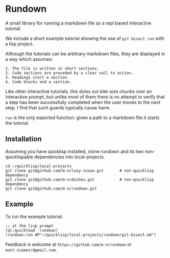 # Rundown

A small library for running a markdown file as a repl based
interactive tutorial.

We include a short example tutorial showing the use of
`git bisect run` with a lisp project.

Although the tutorials can be arbitrary markdown files, they are
displayed in a way which assumes:

    1. The file is written in short sections.
    2. Code sections are preceded by a clear call to action.
    3. Headings start a section.
    4. Code blocks end a section. 

Like other interactive tutorials, this doles out bite-size chunks over
an interactive prompt, but unlike most of them there is no attempt to
verify that a step has been successfully completed when the user moves
to the next step. I find that such guards typically cause harm.

`run` is the only exported function: given a path to a markdown file
it starts the tutorial.

## Installation

Assuming you have quicklisp installed, clone rundown and its two
non-quicklispable dependencies into local-projects.

    cd ~/quicklisp/local-projects
    git clone git@github.com/m-n/lazy-susan.git       # non-quicklisp dependency
    git clone git@github.com/m-n/dishes.git           # non-quicklisp dependency
    git clone git@github.com/m-n/rundown.git


## Example

To run the example tutorial:

    ;; at the lisp prompt
    (ql:quickload 'rundown)
    (rundown:run #P"~/quicklisp/local-projects/rundown/git-bisect.md")

Feedback is welcome at `https://github.com/m-n/rundown` or
`matt.niemeir@gmail.com`.
